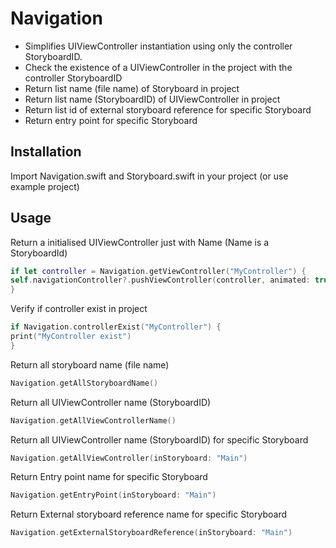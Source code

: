 # Navigation

- Simplifies UIViewController instantiation using only the controller StoryboardID. 
- Check the existence of a UIViewController in the project with the controller StoryboardID
- Return list name (file name) of Storyboard in project
- Return list name (StoryboardID) of UIViewController in project
- Return list id of external storyboard reference for specific Storyboard
- Return entry point for specific Storyboard

## Installation

Import Navigation.swift and Storyboard.swift in your project (or use example project)

## Usage 

Return a initialised UIViewController just with Name (Name is a StoryboardId)

```Swift
if let controller = Navigation.getViewController("MyController") {
self.navigationController?.pushViewController(controller, animated: true)
}
```

Verify if controller exist in project 

```Swift
if Navigation.controllerExist("MyController") {
print("MyController exist")
}
```

Return all storyboard name (file name)

```Swift
Navigation.getAllStoryboardName()
```
Return all UIViewController name (StoryboardID) 

```Swift
Navigation.getAllViewControllerName()
```
Return all UIViewController name (StoryboardID) for specific Storyboard

```Swift
Navigation.getAllViewController(inStoryboard: "Main")
```

Return Entry point name for specific Storyboard

```Swift
Navigation.getEntryPoint(inStoryboard: "Main")
```

Return External storyboard reference name for specific Storyboard

```Swift
Navigation.getExternalStoryboardReference(inStoryboard: "Main")
```

